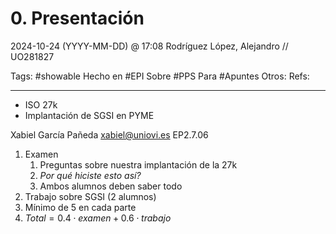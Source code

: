 # 0. Presentación
2024-10-24 (YYYY-MM-DD) @ 17:08
Rodríguez López, Alejandro // UO281827

Tags:
	#showable
	Hecho en #EPI
	Sobre #PPS
	Para #Apuntes
	Otros:
	Refs:
 
<hr>

- ISO 27k
- Implantación de SGSI en PYME

Xabiel García Pañeda
xabiel@uniovi.es
EP2.7.06

1. Examen
	1. Preguntas sobre nuestra implantación de la 27k
	2. _Por qué hiciste esto así?_
	3. Ambos alumnos deben saber todo
2. Trabajo sobre SGSI (2 alumnos)
3. Mínimo de 5 en cada parte
4. $Total = 0.4 \cdot examen + 0.6 \cdot trabajo$
